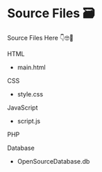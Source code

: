 # Source Files 🗃️

Source Files Here 👇🤓📁

HTML

- main.html

CSS

- style.css

JavaScript

- script.js

PHP

Database

- OpenSourceDatabase.db
